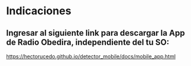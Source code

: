 # Indicaciones

## Ingresar al siguiente link para descargar la App de Radio Obedira, independiente del tu SO:

https://hectorucedo.github.io/detector_mobile/docs/mobile_app.html